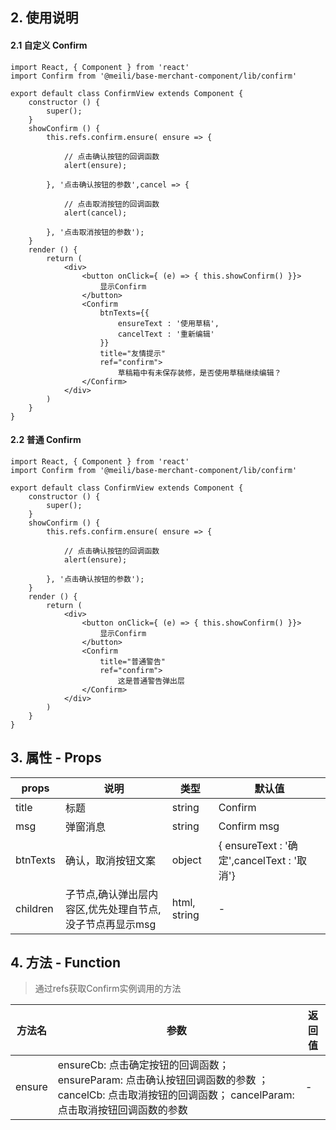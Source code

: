 ## 2. 使用说明
#### 2.1 自定义 Confirm

	import React, { Component } from 'react'
	import Confirm from '@meili/base-merchant-component/lib/confirm'
	
	export default class ConfirmView extends Component {
		constructor () {
			super();
		}
		showConfirm () {
			this.refs.confirm.ensure( ensure => {
			
            	// 点击确认按钮的回调函数
            	alert(ensure);
            	
        	}, '点击确认按钮的参数',cancel => {
        	
        		// 点击取消按钮的回调函数
        		alert(cancel);
        		
        	}, '点击取消按钮的参数');
		}
		render () {
			return (
				<div>
					<button onClick={ (e) => { this.showConfirm() }}>
						显示Confirm
					</button>
					<Confirm
						btnTexts={{
							ensureText : '使用草稿',
                			cancelText : '重新编辑'
						}}  
						title="友情提示"
						ref="confirm">
							草稿箱中有未保存装修，是否使用草稿继续编辑？
					</Confirm>
				</div>
			)
		}
	}

#### 2.2 普通 Confirm

	import React, { Component } from 'react'
	import Confirm from '@meili/base-merchant-component/lib/confirm'
	
	export default class ConfirmView extends Component {
		constructor () {
			super();
		}
		showConfirm () {
			this.refs.confirm.ensure( ensure => {
			
            	// 点击确认按钮的回调函数
            	alert(ensure);
            	
        	}, '点击确认按钮的参数');
		}
		render () {
			return (
				<div>
					<button onClick={ (e) => { this.showConfirm() }}>
						显示Confirm
					</button>
					<Confirm
						title="普通警告"
						ref="confirm">
							这是普通警告弹出层
					</Confirm>
				</div>
			)
		}
	}
	
## 3. 属性 - Props

| props        | 说明           | 类型         |   默认值       |
| ------------ | ------------- | ------------ | ------------  |
| title        | 标题           | string       | Confirm         |
| msg          | 弹窗消息        | string       | Confirm msg     |
| btnTexts     | 确认，取消按钮文案| object       | { ensureText : '确定',cancelText : '取消'}     |
| children     | 子节点,确认弹出层内容区,优先处理自节点,没子节点再显示msg| html, string | -   |

## 4. 方法 - Function

> 通过refs获取Confirm实例调用的方法

| 方法名        | 参数          | 返回值         |
| ------------ | ------------- | ------------ |
| ensure       | ensureCb: 点击确定按钮的回调函数； ensureParam: 点击确认按钮回调函数的参数 ；cancelCb: 点击取消按钮的回调函数； cancelParam: 点击取消按钮回调函数的参数            | -       |







